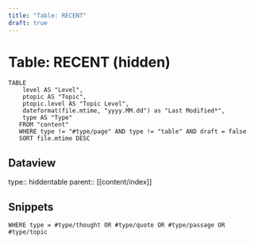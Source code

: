 ```yaml
---
title: "Table: RECENT"
draft: true
---
```

# Table: RECENT (hidden)
```dataview
TABLE 
	level AS "Level",
	ptopic AS "Topic",
	ptopic.level AS "Topic Level",
	dateformat(file.mtime, "yyyy.MM.dd") as "Last Modified*",
	type AS "Type"
   FROM "content"
   WHERE type != "#type/page" AND type != "table" AND draft = false
   SORT file.mtime DESC
```


## Dataview
type:: hiddentable
parent:: [[content/index]]

## Snippets
```dataview
WHERE type = #type/thought OR #type/quote OR #type/passage OR #type/topic
```